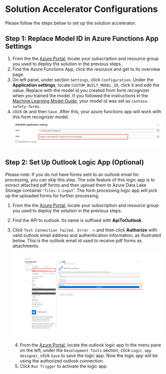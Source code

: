 # Solution Accelerator Configurations
Please follow the steps below to set up the solution accelerator. 

## Step 1: Replace Model ID in Azure Functions App Settings

1. From the the [Azure Portal](https://portal.azure.com), locate your subscription and resource group you used to deploy the solution in the previous steps.
2. Find the Azure Functions App, click the resource and get to its overview page. 
3. On left panel, under section `Settings`, click `Configuration`.  Under the **Application settings**, locate `CUSTOM_BUILT_MODEL_ID`, click it and edit the value. Replace with the model id you created from form recognizer when you trained the model. If you followed the instructions in the [Machine Learning Model Guide](../2_machine_learning_model/README.md), your model id was set as `contoso-safety-forms`. 
4. click `OK` and then `Save`. After this, your azure functions app will work with this form recognizer model.![PowerBIDataSource](../Images/AF-Set-Configuration-Model-ID.png)

## Step 2: Set Up Outlook Logic App (Optional)

Please note: If you do not have forms sent to an outlook email for processing, you can skip this step. The sole feature of this logic app is to extract attached pdf forms and then upload them to Azure Data Lake Storage container '`files-1-input`'. The form processing logic app will pick up the uploaded forms for further processing. 

1. From the the [Azure Portal](https://portal.azure.com), locate your subscription and resource group you used to deploy the solution in the previous steps.

2. Find the API to outlook. Its name is suffixed with **ApiToOutlook**. 

3. Click `Test Connection failed. Error ->` and then click **Authorize** with valid outlook email address and authentication information, as illustrated below. This is the outlook email id used to receive pdf forms as attachments. 

   ![ref](../Images/LA-Outlook-Connection-Authorize.png)

   4. From the [Azure Portal](https://portal.azure.com), locate the outlook logic app In the menu pane on the left, under the `Development Tools` section, click `Logic app designer`, click `Save` to save the logic app. Now the logic app will be using the authorized outlook connection.
   4. Click `Run Trigger` to activate the logic app.

